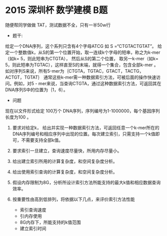 # 2015 深圳杯 数学建模 B题

随便帮同学做做 TAT，测试数据不全，只有一半50w行

- 题干:

>
给定一个DNA序列，这个系列只含有4个字母ATCG
如 S =“CTGTACTGTAT”。
给定一个整数值k，从S的第一个位置开始，取一连续k个字母的短串，称之为k-mer（如k= 5，则此短串为CTGTA）， 然后从S的第二个位置， 取另一k-mer（如k= 5，则此短串为TGTAC），这样直至S的末端，就得一个集合，包含全部k-mer 。 如对序列S来说，所有5-mer为｛CTGTA，TGTAC，GTACT，TACTG，ACTGT，TGTAT｝
通常这些k-mer需一种数据索引方法，可被后面的操作快速访问。例如，对5 - mer来说，当查询CTGTA，通过这种数据索引方法，可返回其在DNA序列S中的位置为｛1，6｝。

- 问题

现在以文件形式给定 100万个 DNA序列，序列编号为1-1000000，每个基因序列长度为100 。

1. 要求对给定k， 给出并实现一种数据索引方法，可返回任意一个k-mer所在的DNA序列编号和相应序列中出现的位置。每次建立索引，只需支持一个k值即可，不需要支持全部k值。
2. 要求索引一旦建立，查询速度尽量快，所用内存尽量小。
3. 给出建立索引所用的计算复杂度，和空间复杂度分析。
4. 给出使用索引查询的计算复杂度，和空间复杂度分析。
5. 假设内存限制为8G，分析所设计索引方法所能支持的最大k值和相应数据查询效率。
6. 按重要性由高到低排列，将依据以下几点，来评价索引方法性能 

	- 索引查询速度
	- 引内存使用
	- 8G内存下，所能支持的k值范围
	- 建立索引时间